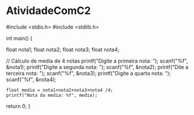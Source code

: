 # AtividadeComC2

#include <stdio.h>
#include <stdlib.h>

int main() { 

float nota1;
float nota2;
float nota3;
float nota4;

// Cálculo de media de 4 notas
    printf("Digite a primeira nota: ");
	scanf("%f", &nota1);
	printf("Digite a segunda nota: ");
	scanf("%f", &nota2);
	printf("Dite a terceira nota: ");
	scanf("%f", &nota3);
	printf("Digite a quarta nota: ");
	scanf("%f", &nota4);
	
	float media = nota1+nota2+nota3+nota4 /4;
	printf("Nota da media: %f", media);
	
return 0;
}
